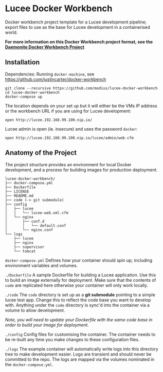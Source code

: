 # Lucee Docker Workbench

Docker workbench project template for a Lucee development pipeline; export files to use as the base for Lucee development in a containerised world.

**For more information on this Docker Workbench project format, see the [Daemonite Docker Workbench Project](https://github.com/justincarter/docker-workbench)**

## Installation

Dependencies: Running `docker-machine`, see https://github.com/justincarter/docker-workbench

```
git clone --recursive https://github.com/modius/lucee-docker-workbench
cd lucee-docker-workbench
docker-compose up
```

The location depends on your set up but it will either be the VMs IP address or the workbench URL if you are using for Lucee development:
```
open http://lucee.192.168.99.100.nip.io/
```

Lucee admin is open (ie. insecure) and uses the password `docker`:

```
open http://lucee.192.168.99.100.nip.io/lucee/admin/web.cfm
```

## Anatomy of the Project

The project structure provides an environment for local Docker development, and a process for building images for production deployment.

```
lucee-docker-workbench/
├── docker-compose.yml
├── Dockerfile
├── LICENSE
├── README.md
├── code (-> git submodule)
├── config
│   ├── lucee
│   │   └── lucee-web.xml.cfm
│   └── nginx
│       ├── conf.d
│       │   └── default.conf
│       └── nginx.conf
└── logs
    ├── lucee
    ├── nginx
    ├── supervisor
    └── tomcat
```

`docker-compose.yml`
Defines how your container should spin up; including environment variables and volumes.

`./Dockerfile`
A sample Dockerfile for building a Lucee application. Use this to build an image externally for deployment.  Make sure that the contents of `code` are replicated here otherwise your container will only work locally.

`./code`
The `code` directory is set up as a **git submodule** pointing to a simple lucee test app. Change this to reflect the code base you want to develop with.  Anything under the `code` directory is sync'd into the container via a volume to allow development.

_Note, you will need to update your Dockerfile with the same code base in order to build your image for deployment._

`./config`
Config files for customising the container.  The container needs to be re-built any time you make changes to these configuration files.

`./logs`
The example container will automatically write logs into this directory tree to make development easier. Logs are transient and should never be committed to the repo.  The logs are mapped via the volumes nominated in the `docker-compose.yml`.

